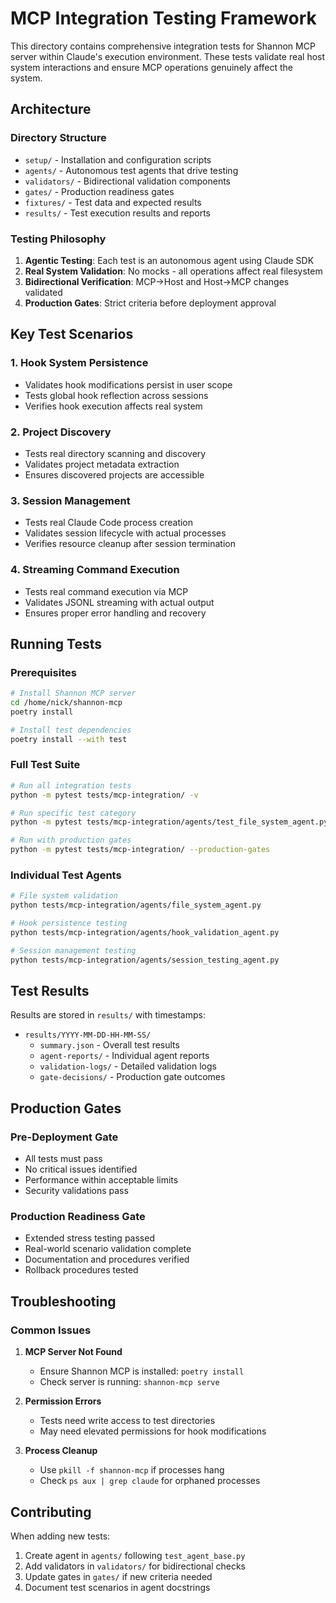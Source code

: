 # MCP Integration Testing Framework

This directory contains comprehensive integration tests for Shannon MCP server within Claude's execution environment. These tests validate real host system interactions and ensure MCP operations genuinely affect the system.

## Architecture

### Directory Structure

- `setup/` - Installation and configuration scripts
- `agents/` - Autonomous test agents that drive testing
- `validators/` - Bidirectional validation components
- `gates/` - Production readiness gates
- `fixtures/` - Test data and expected results
- `results/` - Test execution results and reports

### Testing Philosophy

1. **Agentic Testing**: Each test is an autonomous agent using Claude SDK
2. **Real System Validation**: No mocks - all operations affect real filesystem
3. **Bidirectional Verification**: MCP→Host and Host→MCP changes validated
4. **Production Gates**: Strict criteria before deployment approval

## Key Test Scenarios

### 1. Hook System Persistence
- Validates hook modifications persist in user scope
- Tests global hook reflection across sessions
- Verifies hook execution affects real system

### 2. Project Discovery
- Tests real directory scanning and discovery
- Validates project metadata extraction
- Ensures discovered projects are accessible

### 3. Session Management
- Tests real Claude Code process creation
- Validates session lifecycle with actual processes
- Verifies resource cleanup after session termination

### 4. Streaming Command Execution
- Tests real command execution via MCP
- Validates JSONL streaming with actual output
- Ensures proper error handling and recovery

## Running Tests

### Prerequisites
```bash
# Install Shannon MCP server
cd /home/nick/shannon-mcp
poetry install

# Install test dependencies
poetry install --with test
```

### Full Test Suite
```bash
# Run all integration tests
python -m pytest tests/mcp-integration/ -v

# Run specific test category
python -m pytest tests/mcp-integration/agents/test_file_system_agent.py -v

# Run with production gates
python -m pytest tests/mcp-integration/ --production-gates
```

### Individual Test Agents
```bash
# File system validation
python tests/mcp-integration/agents/file_system_agent.py

# Hook persistence testing
python tests/mcp-integration/agents/hook_validation_agent.py

# Session management testing
python tests/mcp-integration/agents/session_testing_agent.py
```

## Test Results

Results are stored in `results/` with timestamps:
- `results/YYYY-MM-DD-HH-MM-SS/`
  - `summary.json` - Overall test results
  - `agent-reports/` - Individual agent reports
  - `validation-logs/` - Detailed validation logs
  - `gate-decisions/` - Production gate outcomes

## Production Gates

### Pre-Deployment Gate
- All tests must pass
- No critical issues identified
- Performance within acceptable limits
- Security validations pass

### Production Readiness Gate
- Extended stress testing passed
- Real-world scenario validation complete
- Documentation and procedures verified
- Rollback procedures tested

## Troubleshooting

### Common Issues

1. **MCP Server Not Found**
   - Ensure Shannon MCP is installed: `poetry install`
   - Check server is running: `shannon-mcp serve`

2. **Permission Errors**
   - Tests need write access to test directories
   - May need elevated permissions for hook modifications

3. **Process Cleanup**
   - Use `pkill -f shannon-mcp` if processes hang
   - Check `ps aux | grep claude` for orphaned processes

## Contributing

When adding new tests:
1. Create agent in `agents/` following `test_agent_base.py`
2. Add validators in `validators/` for bidirectional checks
3. Update gates in `gates/` if new criteria needed
4. Document test scenarios in agent docstrings